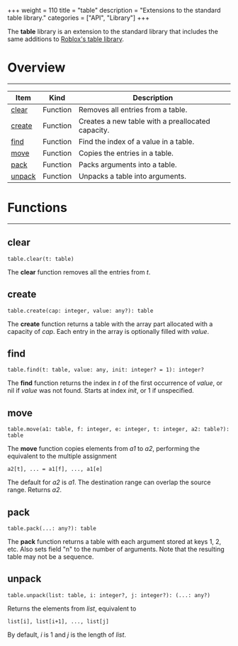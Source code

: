 +++
weight = 110
title = "table"
description = "Extensions to the standard table library."
categories = ["API", "Library"]
+++

The **table** library is an extension to the standard library that
includes the same additions to
[Roblox's table library](https://developer.roblox.com/en-us/api-reference/lua-docs/table).

# Overview

----

<div class="api-list one two">

| Item | Kind | Description |
| --- | --- | --- |
| [clear](#clear) | Function | Removes all entries from a table. |
| [create](#create) | Function | Creates a new table with a preallocated capacity. |
| [find](#find) | Function | Find the index of a value in a table. |
| [move](#move) | Function | Copies the entries in a table. |
| [pack](#pack) | Function | Packs arguments into a table. |
| [unpack](#unpack) | Function | Unpacks a table into arguments. |

</div>

# Functions

----

## clear

 `table.clear(t: table)`

The **clear** function removes all the entries from *t*.

## create

 `table.create(cap: integer, value: any?): table`

The **create** function returns a table with the array part allocated with
a capacity of *cap*. Each entry in the array is optionally filled with
*value*.

## find

 `table.find(t: table, value: any, init: integer? = 1): integer?`

The **find** function returns the index in *t* of the first
occurrence of *value*, or nil if *value* was not found. Starts at
index *init*, or 1 if unspecified.

## move

 `table.move(a1: table, f: integer, e: integer, t: integer, a2: table?): table`

The **move** function copies elements from *a1* to *a2*,
performing the equivalent to the multiple assignment

```
a2[t], ... = a1[f], ..., a1[e]
```

The default for *a2* is *a1*. The destination range can overlap the
source range. Returns *a2*.

## pack

 `table.pack(...: any?): table`

The **pack** function returns a table with each argument stored at keys 1,
2, etc. Also sets field "n" to the number of arguments. Note that the resulting
table may not be a sequence.

## unpack

 `table.unpack(list: table, i: integer?, j: integer?): (...: any?)`

Returns the elements from *list*, equivalent to

```
list[i], list[i+1], ..., list[j]
```

By default, *i* is 1 and *j* is the length of *list*.